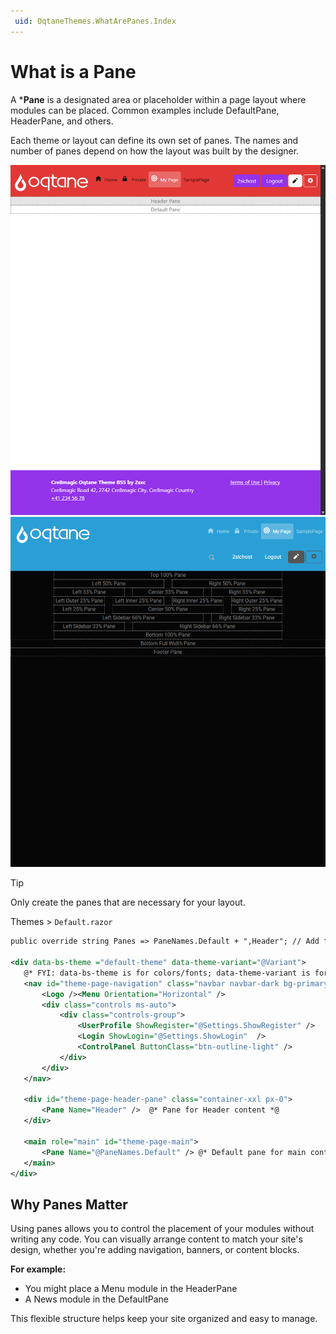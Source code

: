 ```yaml
---
 uid: OqtaneThemes.WhatArePanes.Index
---
```


# What is a Pane

A ***Pane** is a designated area or placeholder within a page layout where modules can be placed.
Common examples include DefaultPane, HeaderPane, and others.

Each theme or layout can define its own set of panes. The names and number of panes depend on how the layout was built by the designer.

<div gallery="gallery01">
  <img src="./assets/oqtane-setting-pane_1.webp" data-caption="Default Theme">
  <img src="./assets/oqtane-setting-pane_2.webp" data-caption="Cre8magic">
</div>

> [!TIP]
> Only create the panes that are necessary for your layout.

Themes > `Default.razor`

 ```xml
public override string Panes => PaneNames.Default + ",Header"; // Add for Dropdown Menu

<div data-bs-theme ="default-theme" data-theme-variant="@Variant">
    @* FYI: data-bs-theme is for colors/fonts; data-theme-variant is for sizing etc. *@
    <nav id="theme-page-navigation" class="navbar navbar-dark bg-primary sticky-top">
        <Logo /><Menu Orientation="Horizontal" />
        <div class="controls ms-auto">
            <div class="controls-group">
                <UserProfile ShowRegister="@Settings.ShowRegister" />
                <Login ShowLogin="@Settings.ShowLogin"  />
                <ControlPanel ButtonClass="btn-outline-light" />
            </div>
        </div>
    </nav>

    <div id="theme-page-header-pane" class="container-xxl px-0">
        <Pane Name="Header" />  @* Pane for Header content *@
    </div>

    <main role="main" id="theme-page-main">
        <Pane Name="@PaneNames.Default" /> @* Default pane for main content *@
    </main>
</div>
 ```


## Why Panes Matter

Using panes allows you to control the placement of your modules without writing any code.
You can visually arrange content to match your site's design, whether you're adding navigation, banners, or content blocks.

**For example:**

- You might place a Menu module in the HeaderPane
- A News module in the DefaultPane

This flexible structure helps keep your site organized and easy to manage.

